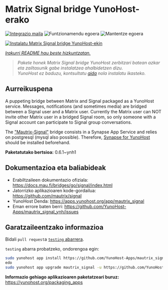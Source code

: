 <!--
Ohart ongi: README hau automatikoki sortu da <https://github.com/YunoHost/apps/tree/master/tools/readme_generator>ri esker
EZ editatu eskuz.
-->

# Matrix Signal bridge YunoHost-erako

[![Integrazio maila](https://dash.yunohost.org/integration/mautrix_signal.svg)](https://dash.yunohost.org/appci/app/mautrix_signal) ![Funtzionamendu egoera](https://ci-apps.yunohost.org/ci/badges/mautrix_signal.status.svg) ![Mantentze egoera](https://ci-apps.yunohost.org/ci/badges/mautrix_signal.maintain.svg)

[![Instalatu Matrix Signal bridge YunoHost-ekin](https://install-app.yunohost.org/install-with-yunohost.svg)](https://install-app.yunohost.org/?app=mautrix_signal)

*[Irakurri README hau beste hizkuntzatan.](./ALL_README.md)*

> *Pakete honek Matrix Signal bridge YunoHost zerbitzari batean azkar eta zailtasunik gabe instalatzea ahalbidetzen dizu.*  
> *YunoHost ez baduzu, kontsultatu [gida](https://yunohost.org/install) nola instalatu ikasteko.*

## Aurreikuspena

A puppeting bridge between Matrix and Signal packaged as a YunoHost service. Messages, notifications (and sometimes media) are bridged between a Signal user and a Matrix user.
Currently the Matrix user can NOT invite other Matrix user in a bridged Signal room, so only someone with a Signal account can participate to Signal group conversations.

The ["Mautrix-Signal"](https://docs.mau.fi/bridges/go/signal/index.html) bridge consists in a Synapse App Service and relies on postgresql (mysql also possible). Therefore, [Synapse for YunoHost](https://github.com/YunoHost-Apps/synapse_ynh) should be installed beforehand.


**Paketatutako bertsioa:** 0.6.1~ynh1
## Dokumentazioa eta baliabideak

- Erabiltzaileen dokumentazio ofiziala: <https://docs.mau.fi/bridges/go/signal/index.html>
- Jatorrizko aplikazioaren kode-gordailua: <https://github.com/mautrix/signal>
- YunoHost Denda: <https://apps.yunohost.org/app/mautrix_signal>
- Eman errore baten berri: <https://github.com/YunoHost-Apps/mautrix_signal_ynh/issues>

## Garatzaileentzako informazioa

Bidali `pull request`a [`testing` abarrera](https://github.com/YunoHost-Apps/mautrix_signal_ynh/tree/testing).

`testing` abarra probatzeko, ondorengoa egin:

```bash
sudo yunohost app install https://github.com/YunoHost-Apps/mautrix_signal_ynh/tree/testing --debug
edo
sudo yunohost app upgrade mautrix_signal -u https://github.com/YunoHost-Apps/mautrix_signal_ynh/tree/testing --debug
```

**Informazio gehiago aplikazioaren paketatzeari buruz:** <https://yunohost.org/packaging_apps>
